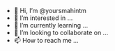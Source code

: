 - 👋 Hi, I’m @yoursmahintm
- 👀 I’m interested in ...
- 🌱 I’m currently learning ...
- 💞️ I’m looking to collaborate on ...
- 📫 How to reach me ...

<!---
yoursmahintm/yoursmahintm is a ✨ special ✨ repository because its `README.md` (this file) appears on your GitHub profile.
You can click the Preview link to take a look at your changes.
--->
